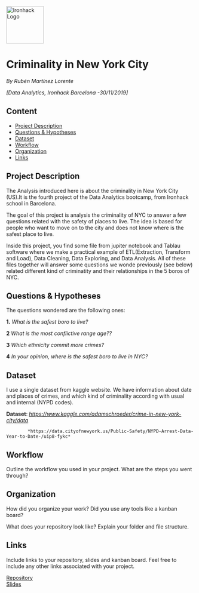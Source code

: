 <img src="https://bit.ly/2VnXWr2" alt="Ironhack Logo" width="100"/>

# Criminality in New York City
*By Rubén Martínez Lorente*

*[Data Analytics, Ironhack Barcelona -30/11/2019]*

## Content
- [Project Description](#project-description)
- [Questions & Hypotheses](#questions-hypotheses)
- [Dataset](#dataset)
- [Workflow](#workflow)
- [Organization](#organization)
- [Links](#links)

## Project Description

The Analysis introduced here is about the criminality in New York City (US).It is the fourth project of the Data Analytics bootcamp, from Ironhack school in Barcelona.

The goal of this project is analysis the criminality of NYC to answer a few questions related with the safety of places to live. The idea is based for people who want to  move on to the city and does not know where is the safest place to live. 

Inside this project, you find some file from jupiter notebook and Tablau software where we make a practical example of ETL(Extraction, Transform and Load), Data Cleaning, Data Exploring, and Data Analysis. All of these files together will answer some questions we wonde previously (see below) related different kind of  criminatity and their relationships in the 5 boros of NYC. 

## Questions & Hypotheses

The questions wondered are the following ones:

**1.** *What is the safest boro to live?*

**2** *What is the most conflictive range age??*

**3** *Which ethnicity commit more crimes?*

**4** *In your opinion, where is the safest boro to live in NYC?*

## Dataset

I use a single dataset from kaggle website. We have information about date and places of crimes, and which kind of criminality according with usual and internal (NYPD codes). 

**Dataset**: *https://www.kaggle.com/adamschroeder/crime-in-new-york-city/data*

            *https://data.cityofnewyork.us/Public-Safety/NYPD-Arrest-Data-Year-to-Date-/uip8-fykc*

## Workflow
Outline the workflow you used in your project. What are the steps you went through?

## Organization
How did you organize your work? Did you use any tools like a kanban board?

What does your repository look like? Explain your folder and file structure.

## Links
Include links to your repository, slides and kanban board. Feel free to include any other links associated with your project.

[Repository](https://github.com/rubenmartinezlorente/Project-Week-5-Your-Own-Project.git)  
[Slides](https://docs.google.com/presentation/d/16bp7NePZfApK6wA6oZ76HFyrGCHZ0lw3fL86h_5VKDU/edit?folder=1HB9m3JqtlN_VEYlb5wIypphppu3RmjRb#slide=id.g6baef779aa_0_19)  